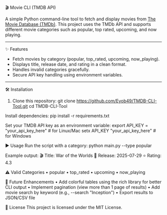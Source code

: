 🎬 Movie CLI (TMDB API)

A simple Python command-line tool to fetch and display movies from [The Movie Database (TMDb)](https://www.themoviedb.org/). This project uses the TMDb API and supports different movie categories such as popular, top rated, upcoming, and now playing.

---

✨ Features
- Fetch movies by category (popular, top_rated, upcoming, now_playing).
- Displays title, release date, and rating in a clean format.
- Handles invalid categories gracefully.
- Secure API key handling using environment variables.

---

🛠️ Installation

1. Clone this repository:
   git clone https://github.com/Eyob49/TMDB-CLI-Tool.git
   cd TMDB-CLI-Tool

Install dependencies:
pip install -r requirements.txt

Set your TMDB API key as an environment variable:
export API_KEY = "your_api_key_here" # for Linux/Mac
setx API_KEY "your_api_key_here"   # for Windows

▶️ Usage 
Run the script with a category:
  python main.py --type popular

Example output:
🎬 Title: War of the Worlds
📅 Release: 2025-07-29
⭐ Rating: 4.3

⚠️ Valid Categories
• popular
• top_rated
• upcoming
• now_playing

🚀 Future Enhancements
• Add colorful tables using the rich library for better CLI output
• Implement pagination (view more than 1 page of results)
• Add movie search by keyword (e.g., --search "Inception")
• Export results to JSON/CSV file

📜 License
This project is licensed under the MIT License.



